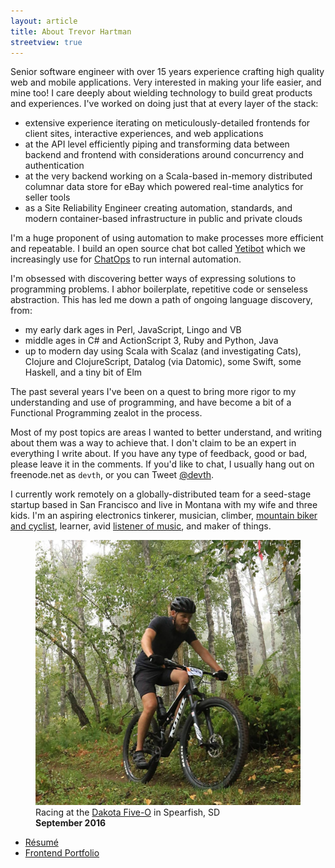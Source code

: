 ```yaml
---
layout: article
title: About Trevor Hartman
streetview: true
---
```


Senior software engineer with over 15 years experience crafting high quality web
and mobile applications. Very interested in making your life easier, and mine
too! I care deeply about wielding technology to build great products and
experiences. I've worked on doing just that at every layer of the stack:

- extensive experience iterating on meticulously-detailed frontends for client
  sites, interactive experiences, and web applications
- at the API level efficiently piping and transforming data between backend and
  frontend with considerations around concurrency and authentication
- at the very backend working on a Scala-based in-memory distributed columnar
  data store for eBay which powered real-time analytics for seller tools
- as a Site Reliability Engineer creating automation, standards, and
  modern container-based infrastructure in public and private clouds

I'm a huge proponent of using automation to make processes more efficient and
repeatable. I build an open source chat bot called
[Yetibot](https://github.com/devth/yetibot) which we increasingly use for
[ChatOps](http://devops.com/2014/07/16/chatops-communicating-speed-devops/) to
run internal automation.

I'm obsessed with discovering better ways of expressing solutions to programming
problems. I abhor boilerplate, repetitive code or senseless abstraction. This
has led me down a path of ongoing language discovery, from:

- my early dark ages in Perl, JavaScript, Lingo and VB
- middle ages in C# and ActionScript 3, Ruby and Python, Java
- up to modern day using Scala with Scalaz (and investigating Cats), Clojure and
  ClojureScript, Datalog (via Datomic), some Swift, some Haskell, and a tiny bit
  of Elm

The past several years I've been on a quest to bring more rigor to my
understanding and use of programming, and have become a bit of a Functional
Programming zealot in the process.

Most of my post topics are areas I wanted to better understand, and writing
about them was a way to achieve that. I don't claim to be an expert in
everything I write about. If you have any type of feedback, good or bad, please
leave it in the comments. If you'd like to chat, I usually hang out on
freenode.net as `devth`, or you can Tweet [@devth](https://twitter.com/devth).

I currently work remotely on a globally-distributed team for a seed-stage
startup based in San Francisco and live in Montana with my wife and three kids.
I'm an aspiring electronics tinkerer, musician, climber, [mountain biker and
cyclist](https://www.strava.com/athletes/devth), learner, avid [listener of
music](https://www.last.fm/user/trevorhartman), and maker of things.

<figure>
  <img src="/images/dakota-50.jpg" alt="Dakota 50" />
  <figcaption>
    Racing at the <a href="http://www.dakotafiveo.com/">Dakota Five-O</a> in
    Spearfish, SD<br>
    <strong>September 2016</strong>
  </figcaption>
</figure>

- [Résumé](Trevor-Hartman-resume.pdf)
- [Frontend Portfolio](http://cargocollective.com/devth)
